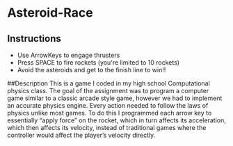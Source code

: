 # Asteroid-Race

## Instructions
  * Use ArrowKeys to engage thrusters
  * Press SPACE to fire rockets (you're limited to 10 rockets)
  * Avoid the asteroids and get to the finish line to win!!
 
 ##Description
 This is a game I coded in my high school Computational physics class.  The goal of the assignment was to program a computer game similar to a classic arcade style game, however we had to implement an accurate physics engine.  Every action needed to follow the laws of physics unlike most games.  To do this I programmed each arrow key to essentially “apply force” on the rocket, which in turn affects its acceleration, which then affects its velocity, instead of traditional games where the controller would affect the player’s velocity directly.  

